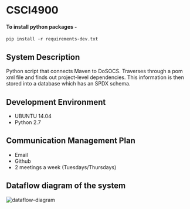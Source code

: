 # CSCI4900

#### To install python packages -
`pip install -r requirements-dev.txt`

## System Description
Python script that connects Maven to DoSOCS. Traverses through a pom xml file and finds out project-level dependencies. This information is then stored into a database which has an SPDX schema.

## Development Environment
- UBUNTU 14.04
- Python 2.7

## Communication Management Plan
- Email
- Github
- 2 meetings a week (Tuesdays/Thursdays)

## Dataflow diagram of the system
![dataflow-diagram](https://cloud.githubusercontent.com/assets/2850506/13156004/033c0a9e-d646-11e5-9525-a2dc59d157c8.png)
